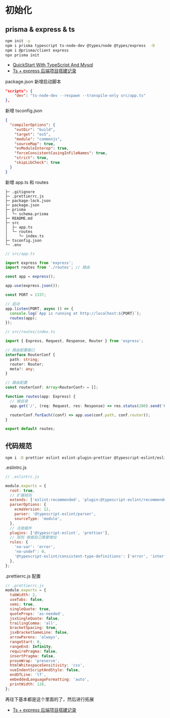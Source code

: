 # 初始化

## prisma & express & ts

```bash
npm init -y
npm i prisma typescript ts-node-dev @types/node @types/express  -D
npm i @prisma/client express
npx prisma init
```

- [QuickStart With TypeScript And Mysql](https://www.prisma.io/docs/getting-started/quickstart)
- [Ts + express 后端项目搭建记录](https://juejin.cn/post/7069770431871320078#heading-1)

package.json 新增启动脚本

```json
"scripts": {
    "dev": "ts-node-dev --respawn --transpile-only src/app.ts"
},
```

新增 tsconfig.json

```json
{
  "compilerOptions": {
    "outDir": "build",
    "target": "es5",
    "module": "commonjs",
    "sourceMap": true,
    "esModuleInterop": true,
    "forceConsistentCasingInFileNames": true,
    "strict": true,
    "skipLibCheck": true
  }
}
```

新增 app.ts 和 routes

```
├─ .gitignore
├─ .prettierrc.js
├─ package-lock.json
├─ package.json
├─ prisma
│  └─ schema.prisma
├─ README.md
├─ src
│  ├─ app.ts
│  └─ routes
│     └─ index.ts
├─ tsconfig.json
└─ .env
```

```typescript
// src/app.ts

import express from 'express';
import routes from './routes'; // 路由

const app = express();

app.use(express.json());

const PORT = 1337;

// 启动
app.listen(PORT, async () => {
  console.log(`App is running at http://localhost:${PORT}`);
  routes(app);
});
```

```typescript
// src/routes/index.ts

import { Express, Request, Response, Router } from 'express';

// 路由配置接口
interface RouterConf {
  path: string;
  router: Router;
  meta?: any;
}

// 路由配置
const routerConf: Array<RouterConf> = [];

function routes(app: Express) {
  // 根目录
  app.get('/', (req: Request, res: Response) => res.status(200).send('Hello Shinp!!!'));

  routerConf.forEach((conf) => app.use(conf.path, conf.router));
}

export default routes;
```

## 代码规范

```bash
npm i -D prettier eslint eslint-plugin-prettier @typescript-eslint/eslint-plugin @typescript-eslint/parser eslint-config-prettier
```

.eslintrc.js

```javascript
// .eslintrc.js

module.exports = {
  root: true,
  // 扩展规则
  extends: ['eslint:recommended', 'plugin:@typescript-eslint/recommended', 'plugin:prettier/recommended', 'prettier'],
  parserOptions: {
    ecmaVersion: 12,
    parser: '@typescript-eslint/parser',
    sourceType: 'module',
  },
  // 注册插件
  plugins: ['@typescript-eslint', 'prettier'],
  // 规则 根据自己需要增加
  rules: {
    'no-var': 'error',
    'no-undef': 0,
    '@typescript-eslint/consistent-type-definitions': ['error', 'interface'],
  },
};
```

.prettierrc.js 配置

```javascript
// .prettierrc.js
module.exports = {
  tabWidth: 2,
  useTabs: false,
  semi: true,
  singleQuote: true,
  quoteProps: 'as-needed',
  jsxSingleQuote: false,
  trailingComma: 'all',
  bracketSpacing: true,
  jsxBracketSameLine: false,
  arrowParens: 'always',
  rangeStart: 0,
  rangeEnd: Infinity,
  requirePragma: false,
  insertPragma: false,
  proseWrap: 'preserve',
  htmlWhitespaceSensitivity: 'css',
  vueIndentScriptAndStyle: false,
  endOfLine: 'lf',
  embeddedLanguageFormatting: 'auto',
  printWidth: 128,
};
```

再往下基本都是这个里面的了，然后进行拓展

- [Ts + express 后端项目搭建记录](https://juejin.cn/post/7069770431871320078#heading-1)
